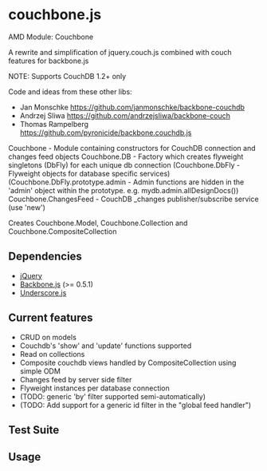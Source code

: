 
couchbone.js
============

AMD Module: Couchbone

A rewrite and simplification of jquery.couch.js combined with couch features for backbone.js

NOTE: Supports CouchDB 1.2+ only

Code and ideas from these other libs:
- Jan Monschke https://github.com/janmonschke/backbone-couchdb
- Andrzej Sliwa https://github.com/andrzejsliwa/backbone-couch
- Thomas Rampelberg https://github.com/pyronicide/backbone.couchdb.js

Couchbone - Module containing constructors for CouchDB connection and changes feed objects
Couchbone.DB - Factory which creates flyweight singletons (DbFly) for each unique db connection
	(Couchbone.DbFly - Flyweight objects for database specific services)
	(Couchbone.DbFly.prototype.admin - Admin functions are hidden in the 'admin' object within the prototype. e.g. mydb.admin.allDesignDocs())
Couchbone.ChangesFeed - CouchDB _changes publisher/subscribe service (use 'new')
	
Creates Couchbone.Model, Couchbone.Collection and Couchbone.CompositeCollection
  
Dependencies
------------

* [jQuery](http://www.jquery.com/)
* [Backbone.js](https://github.com/documentcloud/backbone) (>= 0.5.1)
* [Underscore.js](https://github.com/documentcloud/underscore)

Current features
----------------

- CRUD on models
- Couchdb's 'show' and 'update' functions supported
- Read on collections
- Composite couchdb views handled by CompositeCollection using simple ODM
- Changes feed by server side filter 
- Flyweight instances per database connection
- (TODO: generic 'by' filter supported semi-automatically)
- (TODO: Add support for a generic id filter in the "global feed handler")

Test Suite
----------


Usage
-----

